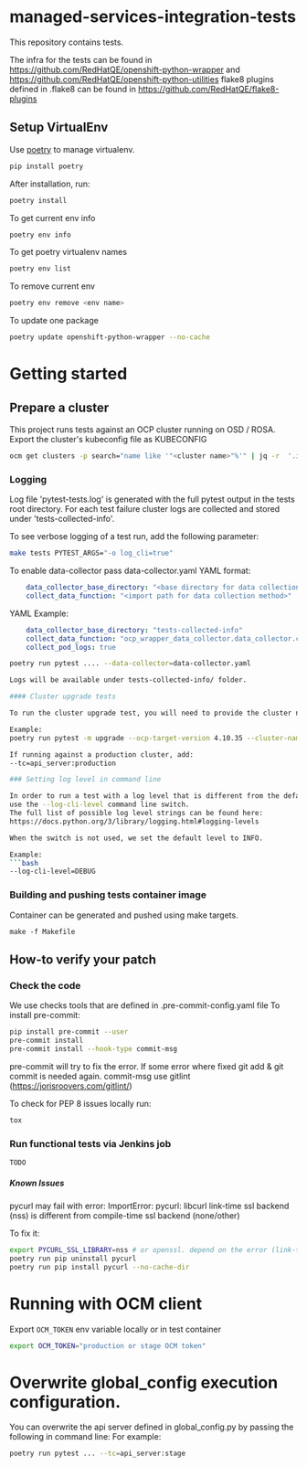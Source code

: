 # managed-services-integration-tests

This repository contains tests.

The infra for the tests can be found in https://github.com/RedHatQE/openshift-python-wrapper and https://github.com/RedHatQE/openshift-python-utilities
flake8 plugins defined in .flake8 can be found in https://github.com/RedHatQE/flake8-plugins

## Setup VirtualEnv
Use [poetry](https://python-poetry.org/docs/) to manage virtualenv.
```bash
pip install poetry
```
After installation, run:
```bash
poetry install
```
To get current env info
```bash
poetry env info
```
To get poetry virtualenv names
```bash
poetry env list
```
To remove current env
```bash
poetry env remove <env name>
```

To update one package
```bash
poetry update openshift-python-wrapper --no-cache
```

# Getting started

## Prepare a cluster

This project runs tests against an OCP cluster running on OSD / ROSA.
Export the cluster's kubeconfig file as KUBECONFIG
```bash
ocm get clusters -p search="name like '"<cluster name>"%'" | jq -r  '.items | .[] | .id' | xargs -I {} ocm get /api/clusters_mgmt/v1/clusters/{}/credentials | jq -r .kubeconfig > ~/kubeconfig ; export KUBECONFIG=~/kubeconfig
```

### Logging
Log file 'pytest-tests.log' is generated with the full pytest output in the tests root directory.
For each test failure cluster logs are collected and stored under 'tests-collected-info'.

To see verbose logging of a test run, add the following parameter:

```bash
make tests PYTEST_ARGS="-o log_cli=true"
```
To enable data-collector pass data-collector.yaml
YAML format:
```yaml
    data_collector_base_directory: "<base directory for data collection>"
    collect_data_function: "<import path for data collection method>"

```
YAML Example:
```yaml
    data_collector_base_directory: "tests-collected-info"
    collect_data_function: "ocp_wrapper_data_collector.data_collector.collect_data"
    collect_pod_logs: true
```
```bash
poetry run pytest .... --data-collector=data-collector.yaml

Logs will be available under tests-collected-info/ folder.

#### Cluster upgrade tests

To run the cluster upgrade test, you will need to provide the cluster name and the OCP target version.

Example:
poetry run pytest -m upgrade --ocp-target-version 4.10.35 --cluster-name <cluster name> --data-collector=<path to data collector yaml>

If running against a production cluster, add:
--tc=api_server:production

### Setting log level in command line

In order to run a test with a log level that is different from the default,
use the --log-cli-level command line switch.
The full list of possible log level strings can be found here:
https://docs.python.org/3/library/logging.html#logging-levels

When the switch is not used, we set the default level to INFO.

Example:
```bash
--log-cli-level=DEBUG
````

### Building and pushing tests container image

Container can be generated and pushed using make targets.

```
make -f Makefile
```

## How-to verify your patch

### Check the code
We use checks tools that are defined in .pre-commit-config.yaml file
To install pre-commit:
```bash
pip install pre-commit --user
pre-commit install
pre-commit install --hook-type commit-msg
```
pre-commit will try to fix the error.
If some error where fixed git add & git commit is needed again.
commit-msg use gitlint (https://jorisroovers.com/gitlint/)

To check for PEP 8 issues locally run:
```bash
tox
```

### Run functional tests via Jenkins job
`TODO`

##### Known Issues
pycurl may fail with error:
ImportError: pycurl: libcurl link-time ssl backend (nss) is different from compile-time ssl backend (none/other)

To fix it:
```bash
export PYCURL_SSL_LIBRARY=nss # or openssl. depend on the error (link-time ssl backend (nss))
poetry run pip uninstall pycurl
poetry run pip install pycurl --no-cache-dir
```

# Running with OCM client
Export `OCM_TOKEN` env variable locally or in test container
```bash
export OCM_TOKEN="production or stage OCM token"
```

# Overwrite global_config execution configuration.
You can overwrite the api server defined in global_config.py by passing the following in command line:
For example:
```bash
poetry run pytest ... --tc=api_server:stage
```
